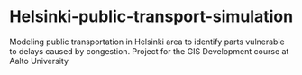 # Helsinki-public-transport-simulation
Modeling public transportation in Helsinki area to identify parts vulnerable to delays caused by congestion. Project for the GIS Development course at Aalto University
